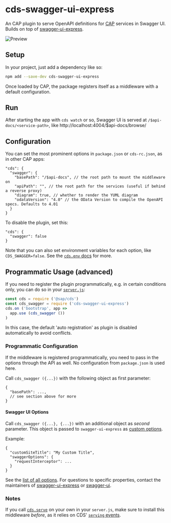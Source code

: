 # cds-swagger-ui-express

An CAP plugin to serve OpenAPI definitions for [CAP](https://cap.cloud.sap) services in Swagger UI.
Builds on top of [swagger-ui-express](https://www.npmjs.com/package/swagger-ui-express).

![Preview](https://raw.githubusercontent.com/chgeo/cds-swagger-ui-express/main/assets/cds-swagger-ui.png)

## Setup

In your project, just add a dependency like so:
```sh
npm add --save-dev cds-swagger-ui-express
```

Once loaded by CAP, the package registers itself as a middleware with a default configuration.

## Run

After starting the app with `cds watch` or so, Swagger UI is served at `/$api-docs/<service-path>`, like http://localhost:4004/$api-docs/browse/

## Configuration

You can set the most prominent options in `package.json` or `cds-rc.json`, as in other CAP apps:
```jsonc
"cds": {
  "swagger": {
    "basePath": "/$api-docs", // the root path to mount the middleware on
    "apiPath": "", // the root path for the services (useful if behind a reverse proxy)
    "diagram": true, // whether to render the YUML diagram
    "odataVersion": "4.0" // the OData Version to compile the OpenAPI specs. Defaults to 4.01
  }
}
```

To disable the plugin, set this:
```jsonc
"cds": {
  "swagger": false
}
```

Note that you can also set environment variables for each option, like `CDS_SWAGGER=false`.  See the [`cds.env` docs](https://cap.cloud.sap/docs/node.js/cds-env#process-env) for more.


## Programmatic Usage (advanced)

If you need to register the plugin programmatically, e.g. in certain conditions only, you can do so in your [`server.js`](https://cap.cloud.sap/docs/node.js/cds-server#custom-server-js):

```js
const cds = require ('@sap/cds')
const cds_swagger = require ('cds-swagger-ui-express')
cds.on ('bootstrap', app =>
  app.use (cds_swagger ())
)
```

In this case, the default 'auto registration' as plugin is disabled automatically to avoid conflicts.

### Programmatic Configuration

If the middleware is registered programmatically, you need to pass in the options through the API as well. No configuration from `package.json` is used here.

Call `cds_swagger ({...})` with the following object as first parameter:
```jsonc
{
  "basePath": ...,
  // see section above for more
}
```

#### Swagger UI Options

Call `cds_swagger ({...}, {...})` with an additional object as <em>second</em> parameter. This object is passed to `swagger-ui-express` as [custom options](https://www.npmjs.com/package/swagger-ui-express#user-content-custom-swagger-options).

Example:

```jsonc
{
  "customSiteTitle": "My Custom Title",
  "swaggerOptions": {
    "requestInterceptor": ...
  }
}
```

See the [list of all options](https://github.com/swagger-api/swagger-ui/blob/master/docs/usage/configuration.md).
For questions to specific properties, contact the maintainers of [swagger-ui-express](https://www.npmjs.com/package/swagger-ui-express) or [swagger-ui](https://github.com/swagger-api/swagger-ui).

### Notes

If you call [`cds.serve`](https://cap.cloud.sap/docs/node.js/cds-serve#cds-serve) on your own in your `server.js`, make sure to install this middleware _before_, as it relies on CDS' [`serving` events](https://cap.cloud.sap/docs/node.js/cds-server#cdson--serving-service).
